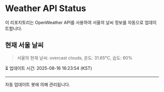 
# Weather API Status

이 리포지토리는 OpenWeather API를 사용하여 서울의 날씨 정보를 자동으로 업데이트합니다.

## 현재 서울 날씨
> 서울의 현재 날씨: overcast clouds, 온도: 31.65°C, 습도: 60%

⏳ 업데이트 시간: 2025-08-16 16:23:54 (KST)

---
자동 업데이트 봇에 의해 관리됩니다.
